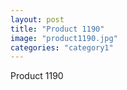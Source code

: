 ```yaml
---
layout: post
title: "Product 1190"
image: "product1190.jpg"
categories: "category1"
---
```

Product 1190
